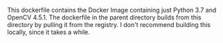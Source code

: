 This dockerfile contains the Docker Image containing just Python 3.7 and OpenCV 4.5.1. The dockerfile in the parent directory builds from this 
directory by pulling it from the registry. I don't recommend building this locally, since it takes a while. 
